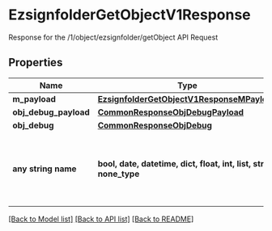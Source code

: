 # EzsignfolderGetObjectV1Response

Response for the /1/object/ezsignfolder/getObject API Request
## Properties
Name | Type | Description | Notes
------------ | ------------- | ------------- | -------------
**m_payload** | [**EzsignfolderGetObjectV1ResponseMPayload**](EzsignfolderGetObjectV1ResponseMPayload.md) |  | 
**obj_debug_payload** | [**CommonResponseObjDebugPayload**](CommonResponseObjDebugPayload.md) |  | [optional] 
**obj_debug** | [**CommonResponseObjDebug**](CommonResponseObjDebug.md) |  | [optional] 
**any string name** | **bool, date, datetime, dict, float, int, list, str, none_type** | any string name can be used but the value must be the correct type | [optional]

[[Back to Model list]](../README.md#documentation-for-models) [[Back to API list]](../README.md#documentation-for-api-endpoints) [[Back to README]](../README.md)


